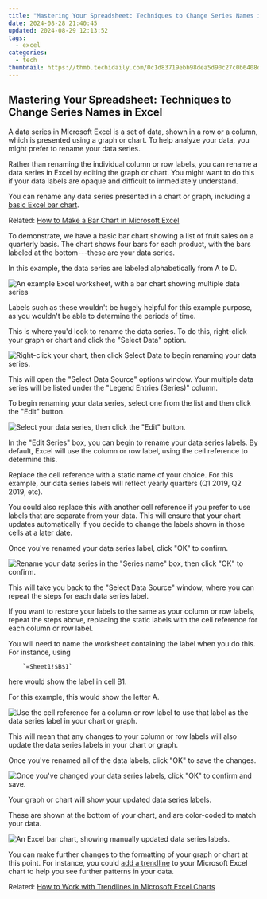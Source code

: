 ```yaml
---
title: "Mastering Your Spreadsheet: Techniques to Change Series Names in Excel"
date: 2024-08-28 21:40:45
updated: 2024-08-29 12:13:52
tags:
  - excel
categories:
  - tech
thumbnail: https://thmb.techidaily.com/0c1d83719ebb98dea5d90c27c0b6408d258894840f31fa00d9902a55d5e2ce32.jpg
---
```


## Mastering Your Spreadsheet: Techniques to Change Series Names in Excel

A data series in Microsoft Excel is a set of data, shown in a row or a column, which is presented using a graph or chart. To help analyze your data, you might prefer to rename your data series.

 Rather than renaming the individual column or row labels, you can rename a data series in Excel by editing the graph or chart. You might want to do this if your data labels are opaque and difficult to immediately understand.

 You can rename any data series presented in a chart or graph, including a [basic Excel bar chart](https://extra-support.techidaily.com/updated-premium-psd-aesthetic-optimization/).

Related: [How to Make a Bar Chart in Microsoft Excel](https://extra-support.techidaily.com/updated-premium-psd-aesthetic-optimization/) 

 To demonstrate, we have a basic bar chart showing a list of fruit sales on a quarterly basis. The chart shows four bars for each product, with the bars labeled at the bottom---these are your data series.

 In this example, the data series are labeled alphabetically from A to D.

![An example Excel worksheet, with a bar chart showing multiple data series](https://static1.howtogeekimages.com/wordpress/wp-content/uploads/2020/07/Excel-Example-Data-Series.png) 

 Labels such as these wouldn't be hugely helpful for this example purpose, as you wouldn't be able to determine the periods of time.

 This is where you'd look to rename the data series. To do this, right-click your graph or chart and click the "Select Data" option.

![Right-click your chart, then click Select Data to begin renaming your data series.](https://static1.howtogeekimages.com/wordpress/wp-content/uploads/2020/07/Excel-Chart-Select-Data-Option.png) 

 This will open the "Select Data Source" options window. Your multiple data series will be listed under the "Legend Entries (Series)" column.

 To begin renaming your data series, select one from the list and then click the "Edit" button.

![Select your data series, then click the "Edit" button.](https://static1.howtogeekimages.com/wordpress/wp-content/uploads/2020/07/Excel-Edit-Data-Series-Button.png) 

 In the "Edit Series" box, you can begin to rename your data series labels. By default, Excel will use the column or row label, using the cell reference to determine this.

 Replace the cell reference with a static name of your choice. For this example, our data series labels will reflect yearly quarters (Q1 2019, Q2 2019, etc).

 You could also replace this with another cell reference if you prefer to use labels that are separate from your data. This will ensure that your chart updates automatically if you decide to change the labels shown in those cells at a later date.

 Once you've renamed your data series label, click "OK" to confirm.

![Rename your data series in the "Series name" box, then click "OK" to confirm.](https://static1.howtogeekimages.com/wordpress/wp-content/uploads/2020/07/Excel-Rename-Data-Series.png) 

 This will take you back to the "Select Data Source" window, where you can repeat the steps for each data series label.

 If you want to restore your labels to the same as your column or row labels, repeat the steps above, replacing the static labels with the cell reference for each column or row label.

 You will need to name the worksheet containing the label when you do this. For instance, using 

        `=Sheet1!$B$1`
    
 here would show the label in cell B1.

 For this example, this would show the letter A.

![Use the cell reference for a column or row label to use that label as the data series label in your chart or graph.](https://static1.howtogeekimages.com/wordpress/wp-content/uploads/2020/07/Excel-Edit-Series-Cell-Reference.png) 

 This will mean that any changes to your column or row labels will also update the data series labels in your chart or graph.

 Once you've renamed all of the data labels, click "OK" to save the changes.

![Once you've changed your data series labels, click "OK" to confirm and save.](https://static1.howtogeekimages.com/wordpress/wp-content/uploads/2020/07/Excel-Renamed-Data-Series.png) 

 Your graph or chart will show your updated data series labels.

 These are shown at the bottom of your chart, and are color-coded to match your data.

![An Excel bar chart, showing manually updated data series labels.](https://static1.howtogeekimages.com/wordpress/wp-content/uploads/2020/07/Excel-Chart-Updated-Data-Series-Labels.png) 

 You can make further changes to the formatting of your graph or chart at this point. For instance, you could [add a trendline](https://remote-screen-capture.techidaily.com/2024-approved-udemy-alternatives-10-best-online-learning-sites-like-udemy/) to your Microsoft Excel chart to help you see further patterns in your data.

Related: [How to Work with Trendlines in Microsoft Excel Charts](https://remote-screen-capture.techidaily.com/2024-approved-udemy-alternatives-10-best-online-learning-sites-like-udemy/)

<ins class="adsbygoogle"
     style="display:block"
     data-ad-format="autorelaxed"
     data-ad-client="ca-pub-7571918770474297"
     data-ad-slot="1223367746"></ins>



<ins class="adsbygoogle"
     style="display:block"
     data-ad-client="ca-pub-7571918770474297"
     data-ad-slot="8358498916"
     data-ad-format="auto"
     data-full-width-responsive="true"></ins>
